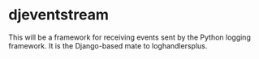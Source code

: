 djeventstream
=============

This will be a framework for receiving events sent by the Python
logging framework. It is the Django-based mate to loghandlersplus.